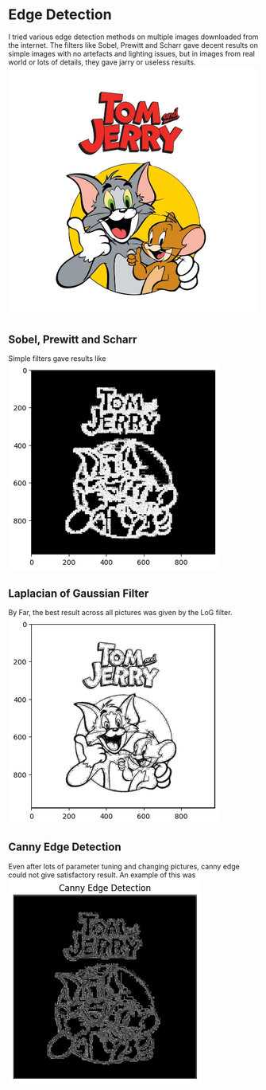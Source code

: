 # Edge Detection

I tried various edge detection methods on multiple images downloaded from the internet. The filters like Sobel, Prewitt and Scharr gave decent results on simple images with no artefacts and lighting issues, but in images from real world or lots of details, they gave jarry or useless results.
![Tom and Jerry](tj.jpg)

## Sobel, Prewitt and Scharr

Simple filters gave results like
![Sobel](tj_output3.png)

## Laplacian of Gaussian Filter

By Far, the best result across all pictures was given by the LoG filter.
![LoG](tj_output2.png)

## Canny Edge Detection

Even after lots of parameter tuning and changing pictures, canny edge could not give satisfactory result. An example of this was
![Canny Edge](tj_output1.png)

